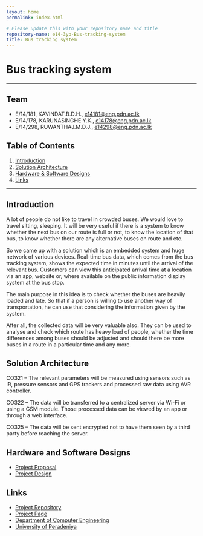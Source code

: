 ```yaml
---
layout: home
permalink: index.html

# Please update this with your repository name and title
repository-name: e14-3yp-Bus-tracking-system
title: Bus tracking system
---
```


[comment]: # "This is the standard layout for the project, but you can clean this and use your own template"

# Bus tracking system

---

## Team
-  E/14/181, KAVINDAT.B.D.H., [e14181@eng.pdn.ac.lk](mailto:e14181@eng.pdn.ac.lk)
-  E/14/178, KARUNASINGHE Y.K., [e14178@eng.pdn.ac.lk](mailto:e14178@eng.pdn.ac.lk)
-  E/14/298, RUWANTHAJ.M.D.J., [e14298@eng.pdn.ac.lk](mailto:e14298@eng.pdn.ac.lk)

## Table of Contents
1. [Introduction](#introduction)
2. [Solution Architecture](#solution-architecture )
3. [Hardware & Software Designs](#hardware-and-software-designs)
4. [Links](#links)

---

## Introduction

A lot of people do not like to travel in crowded buses. We would love to travel sitting, sleeping. It will be very useful if there is a system to know whether the next bus on our route is full or not, to know the location of that bus, to know whether there are any alternative buses on route and etc.

So we came up with a solution which is an embedded system and huge network of various devices. Real-time bus data, which comes from the bus tracking system, shows the expected time in minutes until the arrival of the relevant bus. Customers can view this anticipated arrival time at a location via an app, website or, where available on the public information display system at the bus stop.  

The main purpose in this idea is to check whether the buses are heavily loaded and late. So that if a person is willing to use another way of transportation, he can use that considering the information given by the system.

After all, the collected data will be very valuable also. They can be used to analyse and check which route has heavy load of people, whether the time differences among buses should be adjusted and should there be more buses in a route in a particular time and any more.


## Solution Architecture

CO321 – The relevant parameters will be measured using sensors such as IR, pressure sensors and GPS trackers and processed raw data using AVR controller.

CO322 – The data will be transferred to a centralized server via Wi-Fi or using a GSM module. Those processed data can be viewed by an app or through a web interface.

CO325 – The data will be sent encrypted not to have them seen by a third party before reaching the server.

## Hardware and Software Designs

- [Project Proposal](docs/data/documents/1.pdf)  
- [Project Design](docs/data/documents/2.pdf)

## Links

- <a href = "https://github.com/cepdnaclk/e14-3yp-Bus-tracking-system" target = "_blank">Project Repository</a>
- <a href = "https://cepdnaclk.github.io/e14-3yp-Bus-tracking-system/" target = "_blank">Project Page</a>
- <a href = "http://www.ce.pdn.ac.lk/" target = "_blank">Department of Computer Engineering</a>
- <a href = "https://eng.pdn.ac.lk/" target = "_blank">University of Peradeniya</a>


[//]: # (Please refer this to learn more about Markdown syntax)
[//]: # (https://github.com/adam-p/markdown-here/wiki/Markdown-Cheatsheet)
